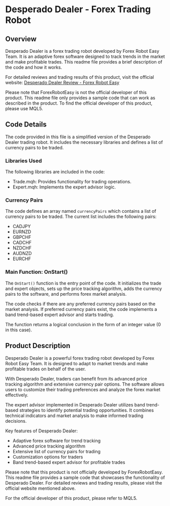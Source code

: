 # Desperado Dealer - Forex Trading Robot

## Overview
Desperado Dealer is a forex trading robot developed by Forex Robot Easy Team. It is an adaptive forex software designed to track trends in the market and make profitable trades. This readme file provides a brief description of the code and how it works.

For detailed reviews and trading results of this product, visit the official website: [Desperado Dealer Review - Forex Robot Easy](https://forexroboteasy.com/forex-robot-review/desperado-dealer-review-adaptive-forex-software-for-trend-tracking/)

Please note that ForexRobotEasy is not the official developer of this product. This readme file only provides a sample code that can work as described in the product. To find the official developer of this product, please use MQL5.

## Code Details
The code provided in this file is a simplified version of the Desperado Dealer trading robot. It includes the necessary libraries and defines a list of currency pairs to be traded.

### Libraries Used
The following libraries are included in the code:
- Trade.mqh: Provides functionality for trading operations.
- Expert.mqh: Implements the expert advisor logic.

### Currency Pairs
The code defines an array named `currencyPairs` which contains a list of currency pairs to be traded. The current list includes the following pairs:
- CADJPY
- EURNZD
- GBPCHF
- CADCHF
- NZDCHF
- AUDNZD
- EURCHF

### Main Function: OnStart()
The `OnStart()` function is the entry point of the code. It initializes the trade and expert objects, sets up the price tracking algorithm, adds the currency pairs to the software, and performs forex market analysis.

The code checks if there are any preferred currency pairs based on the market analysis. If preferred currency pairs exist, the code implements a band trend-based expert advisor and starts trading.

The function returns a logical conclusion in the form of an integer value (0 in this case).

## Product Description
Desperado Dealer is a powerful forex trading robot developed by Forex Robot Easy Team. It is designed to adapt to market trends and make profitable trades on behalf of the user.

With Desperado Dealer, traders can benefit from its advanced price tracking algorithm and extensive currency pair options. The software allows users to customize their trading preferences and analyze the forex market effectively.

The expert advisor implemented in Desperado Dealer utilizes band trend-based strategies to identify potential trading opportunities. It combines technical indicators and market analysis to make informed trading decisions.

Key features of Desperado Dealer:
- Adaptive forex software for trend tracking
- Advanced price tracking algorithm
- Extensive list of currency pairs for trading
- Customization options for traders
- Band trend-based expert advisor for profitable trades

Please note that this product is not officially developed by ForexRobotEasy. This readme file provides a sample code that showcases the functionality of Desperado Dealer. For detailed reviews and trading results, please visit the official website mentioned above.

For the official developer of this product, please refer to MQL5.
